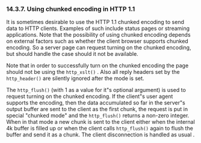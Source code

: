 <div>

<div>

<div>

<div>

### 14.3.7. Using chunked encoding in HTTP 1.1

</div>

</div>

</div>

It is sometimes desirable to use the HTTP 1.1 chunked encoding to send
data to HTTP clients. Examples of such include status pages or streaming
applications. Note that the possibility of using chunked encoding
depends on external factors such as whether the client browser supports
chunked encoding. So a server page can request turning on the chunked
encoding, but should handle the case should it not be available.

Note that in order to successfully turn on the chunked encoding the page
should not be using the `http_xslt()` . Also all reply headers set by
the `http_header()` are silently ignored after the mode is set.

The `http_flush()` (with 1 as a value for it"s optional argument) is
used to request turning on the chunked encoding. If the client"s user
agent supports the encoding, then the data accumulated so far in the
server"s output buffer are sent to the client as the first chunk, the
request is put in special "chunked mode" and the `http_flush()` returns
a non-zero integer. When in that mode a new chunk is sent to the client
either when the internal 4k buffer is filled up or when the client calls
`http_flush()` again to flush the buffer and send it as a chunk. The
client disconnection is handled as usual .

</div>
